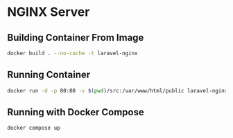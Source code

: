 # NGINX Server

## Building Container From Image

```sh
docker build . --no-cache -t laravel-nginx
```

## Running Container

```sh
docker run -d -p 80:80 -v $(pwd)/src:/var/www/html/public laravel-nginx
```

## Running with Docker Compose

```sh
docker compose up
```
